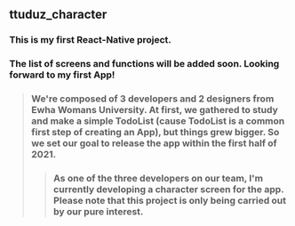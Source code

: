 ## ttuduz_character

### This is my first React-Native project. 
### The list of screens and functions will be added soon. Looking forward to my first App!
> ### We're composed of 3 developers and 2 designers from Ewha Womans University. At first, we gathered to study and make a simple TodoList (cause TodoList is a common first step of creating an App), but things grew bigger. So we set our goal to release the app within the first half of 2021.
>> ### As one of the three developers on our team, I'm currently developing a character screen for the app. Please note that this project is only being carried out by our pure interest.
